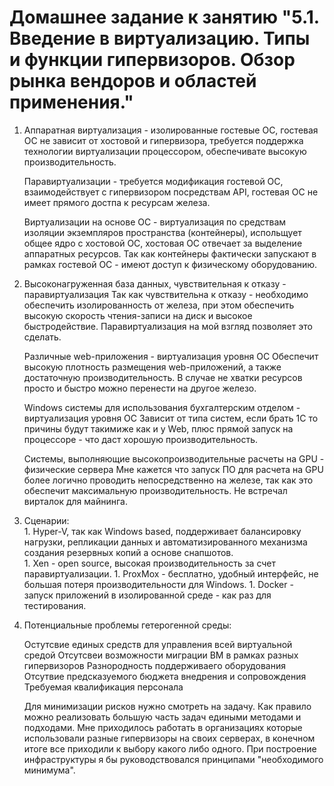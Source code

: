 # Домашнее задание к занятию "5.1. Введение в виртуализацию. Типы и функции гипервизоров. Обзор рынка вендоров и областей применения."
1. Аппаратная виртуализация - изолированные гостевые ОС, гостевая ОС не зависит от хостовой и гипервизора, требуется поддержка технологии виртуализации процессором, обеспечивате высокую производительность.
  
   Паравиртуализации - требуется модификация гостевой ОС, взаимодействует с гипервизором посредствам API, гостевая ОС не имеет прямого достпа к ресурсам железа.
  
   Виртуализации на основе ОС - виртуализация по средствам изоляции экземпляров пространства (контейнеры), испольщует общее ядро с хостовой ОС, хостовая ОС отвечает за выделение аппаратных ресурсов. Так как контейнеры фактически запускают в рамках гостевой ОС - имеют доступ к физическому оборудованию.
  
2. Высоконагруженная база данных, чувствительная к отказу - паравиртуализация
   Так как чувствительна к отказу - необходимо обеспечить изолированность от железа, при этом обеспечить высокую скорость чтения-записи на диск и высокое быстродействие.
   Паравиртуализация на мой взгляд позволяет это сделать.   
     
   Различные web-приложения - виртуализация уровня ОС
   Обеспечит высокую плотность размещения web-приложений, а также достаточную производительность. В случае не хватки ресурсов просто и быстро можно перенести на другое железо.
   
   Windows системы для использования бухгалтерским отделом - виртуализация уровня ОС
   Зависит от типа систем, если брать 1С то причины будут такимиже как и у Web, плюс прямой запуск на процессоре - что даст хорошую производительность.
      
   Системы, выполняющие высокопроизводительные расчеты на GPU - физические сервера
   Мне кажется что запуск ПО для расчета на GPU более логично проводить непосредственно на железе, так как это обеспечит максимальную производительность.
   Не встречал вирталок для майнинга.
   
1. Сценарии:        
        1. Hyper-V, так как Windows based, поддерживает балансировку нагрузки, репликации данных и автоматизированного механизма создания резервных копий а основе снапшотов.  
        1. Xen - open source, высокая производительность за счет паравиртуализации.
        1. ProxMox - бесплатно, удобный интерфейс, не большая потеря производительности для Windows.
        1. Docker - запуск приложений в изолированной среде - как раз для тестирования.
        
1. Потенциальные проблемы гетерогенной среды:
    
    Остутсвие единых средств для управления всей виртуальной средой
    Отсутсвеи возможности миграции ВМ в рамках разных гипервизоров
    Разнородность поддерживаего оборудования
    Отсутвие предсказуемого бюджета внедрения и сопровождения
    Требуемая квалификация персонала
    
    Для минимизации рисков нужно смотреть на задачу. Как правило можно реализовать большую часть задач едиными методами и подходами.
    Мне приходилось работать в организациях которые использовали разные гипервизоры на своих серверах, в конечном итоге все приходили к выбору какого либо одного.
    При построение инфраструктуры я бы руководствовался принципами "необходимого минимума". 
        